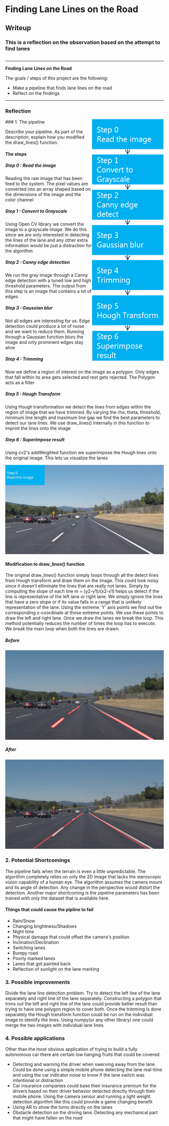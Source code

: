 # **Finding Lane Lines on the Road**

## Writeup

### This is a reflection on the observation based on the attempt to find lanes
##

---

**Finding Lane Lines on the Road**

The goals / steps of this project are the following:
* Make a pipeline that finds lane lines on the road
* Reflect on the findings

[//]: # (Image References)

[flow]: ./test_images_output/anim/flow.gif "Flow"

---

### Reflection
<img  src="./test_images_output/anim/pipeline.png" align="right"/>
### 1. The pipeline 

Describe your pipeline. As part of the description, explain how you modified the draw_lines() function.

#### The steps

##### Step 0 : Read the image
Reading the raw image that has been feed to the system. The pixel values are converted into an array shaped based on the dimensions of the image and the color channel

##### Step 1 : Convert to Grayscale
Using Open CV library we convert the image to a grayscale image. We do this since we are only interested in detecting the lines of the lane and any other extra information would be just a distraction for the algorithm

##### Step 2 : Canny edge detection
We run the gray image through a Canny edge detection with a tuned low and high threshold parameters. The output from this step is an image that contains a lot of edges

##### Step 3 : Gaussian blur
Not all edges are interesting for us. Edge detection could produce a lot of noise and we want to reduce them. Running through a Gaussian function blurs the image and only prominent edges stay alive

##### Step 4 : Trimming
Now we define a region of interest on the image as a polygon. Only edges that fall within its area gets selected and rest gets rejected.
The Polygon acts as a filter

##### Step 5 : Hough Transform
Using Hough transformation we detect the lines from edges within the region of image that we have trimmed. By varying the rho, theta, threshold, minimum line length and maximum line gap we find the best parameters to detect our lane lines. We use draw_lines() internally in this function to imprint the lines onto the image

##### Step 6 : Superimpose result
Using cv2's addWeighted function we superimpose the Hough lines onto the original image. This lets us visualize the lanes

<img  src="./test_images_output/anim/flow.gif"/>

#### Modification to draw_lines() function
The original draw_lines() function simply loops through all the detect lines from Hough transform and draw them on the image. This could look noisy since it doesn't elliminate the lines that are really not lanes.
Simply by computing the slope of each line m = (y2-y1)/(x2-x1) helps us detect if the line is representative of the left lane or right lane. 
We simply ignore the lines that have a zero slope or if its value falls in a range that is unlikely representation of the lane.
Using the extreme 'Y' axis points we find out the corresponding x-coordinate at those extreme points. We use these points to draw the left and right lane. Once we draw the lanes we break the loop. This method potentially reduces the number of times the loop has to execute. We break the main loop when both the lines are drawn.

##### Before
<img src="./test_images_output/before/solidWhiteCurve.jpg"/>

##### After
<img src="./test_images_output/solidWhiteCurve.jpg"/>

### 2. Potential Shortcomings
The pipeline fails when the terrain is even a little unpredictable. The algorithm completely relies on only the 2D image that lacks the steroscopic vision capability of a human eye. The algorithm assumes the camera mount and its angle of detection. Any change in the perspective would distort the detection. Another major shortcoming is the pipeline parameters has been trained with only the dataset that is available here.
#### Things that could cause the pipline to fail
- Rain/Snow
- Changing brightness/Shadows
- Night time
- Physical damage that could offset the camera's position
- Inclination/Declination
- Switching lanes
- Bumpy road
- Poorly marked lanes
- Lanes that got painted back
- Reflection of sunlight on the lane marking

### 3. Possible improvements

Divide the lane line detection problem. Try to detect the left line of the lane separately and right line of the lane separately.
Constructing a polygon that trims out the left and right line of the lane could provide better result than trying to have one polygon region to cover both. Once the trimming is done separately the Hough transform function could be run on the individual image to identify the lines. Using numpy(or any other library) one could merge the two images with individual lane lines.

### 4. Possible applications

Other than the most obvious application of trying to build a fully autonomous car there are certain low hanging fruits that could be covered.
- Detecting and warning the driver when swerving away from the lane. Could be done using a simple mobile phone detecting the lane real-time and using the car indicator noise to know if the lane switch was intentional or distraction
- Car insurance companies could base their insurance premium for the drivers based on their driver behavior detected directly through their mobile phone. Using the camera sensor and running a light weight detection algorithm like this could provide a game changing benefit
- Using AR to show the turns directly on the lanes
- Obstacle detection on the driving lane. Detecting any mechanical part that might have fallen on the road

